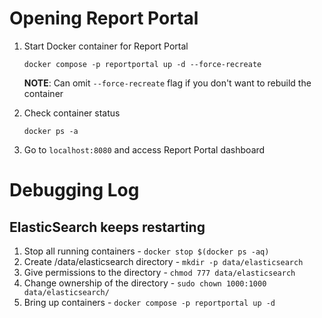 # Opening Report Portal

1. Start Docker container for Report Portal

   ```
   docker compose -p reportportal up -d --force-recreate
   ```

   **NOTE**: Can omit `--force-recreate` flag if you don't want to rebuild the container

2. Check container status

   ```
   docker ps -a
   ```

3. Go to `localhost:8080` and access Report Portal dashboard

# Debugging Log

## ElasticSearch keeps restarting

1. Stop all running containers - `docker stop $(docker ps -aq)`
2. Create /data/elasticsearch directory - `mkdir -p data/elasticsearch`
3. Give permissions to the directory - `chmod 777 data/elasticsearch`
4. Change ownership of the directory - `sudo chown 1000:1000 data/elasticsearch/`
5. Bring up containers - `docker compose -p reportportal up -d`
